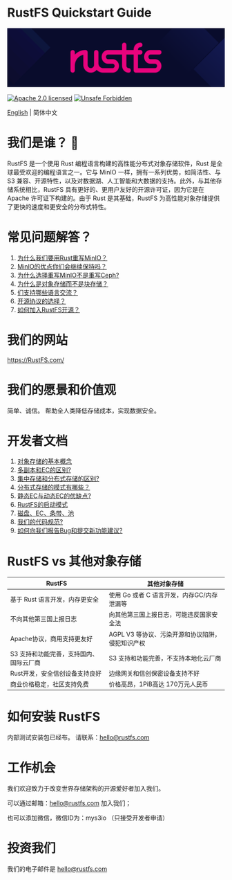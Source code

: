 # RustFS Quickstart Guide

[![RustFS](https://raw.githubusercontent.com/rustfs/rustfs/33a05c50cfaf8aaf613bf98826f9e55ab50a7c89/images/logo.svg)](https://rustfs.com)


[![Apache 2.0 licensed][license-badge]][license-url]
[![Unsafe Forbidden][unsafe-forbidden-badge]][unsafe-forbidden-url]

[license-badge]: https://img.shields.io/badge/license-Apache--2.0-blue.svg
[license-url]: ./LICENSE
[unsafe-forbidden-badge]: https://img.shields.io/badge/unsafe-forbidden-success.svg
[unsafe-forbidden-url]: https://github.com/rust-secure-code/safety-dance/


[English](README.md) | 简体中文
 


# 我们是谁？ 👋

RustFS 是一个使用 Rust 编程语言构建的高性能分布式对象存储软件，Rust 是全球最受欢迎的编程语言之一。它与 MinIO 一样，拥有一系列优势，如简洁性、与 S3 兼容、开源特性，以及对数据湖、人工智能和大数据的支持。此外，与其他存储系统相比，RustFS 具有更好的、更用户友好的开源许可证，因为它是在 Apache 许可证下构建的。由于 Rust 是其基础，RustFS 为高性能对象存储提供了更快的速度和更安全的分布式特性。

# 常见问题解答？

1. [为什么我们要用Rust重写MinIO？](/docs/cn/why-rust.md)
2. [MinIO的优点你们会继续保持吗？](/docs/cn/why-good.md )
3. [为什么选择重写MinIO不是重写Ceph?](/docs/cn/why-ceph.md)
4. [为什么是对象存储而不是块存储？](/docs/cn/why-object-storage.md)
5. [们支持哪些语言交流？](/docs/cn/why-language.md)
6. [开源协议的选择？](/docs/cn/how-opensource.md)
7. [如何加入RustFS开源？](/docs/cn/howtojoin.md)


# 我们的网站
https://RustFS.com/


# 我们的愿景和价值观
简单、诚信。
帮助全人类降低存储成本，实现数据安全。


# 开发者文档

1. [对象存储的基本概念](/docs/cn/core/start.md)
2. [多副本和EC的区别?](/docs/cn/core/ec.md)
3. [集中存储和分布式存储的区别?](/docs/cn/core/distributed.md)
4. [分布式存储的模式有哪些？](/docs/cn/core/modes.md)
5. [静态EC与动态EC的优缺点?](/docs/cn/core/ec-modes.md)
6. [RustFS的启动模式](/docs/cn/core/start-modes.md)
7. [磁盘、EC、条带、池](/docs/cn/core/disk-ec-stripes-pools.md)
8.  [我们的代码规范?](/docs/cn/core/code-style.md)
9.  [如何向我们报告Bug和提交新功能建议?](/docs/cn/core/report-bug.md)


# RustFS vs 其他对象存储

| RustFS |  其他对象存储|
| - | - |
|基于 Rust 语言开发，内存更安全 |   使用 Go 或者 C 语言开发，内存GC/内存泄漏等 |
| 不向其他第三国上报日志 | 向其他第三国上报日志，可能违反国家安全法 |
| Apache协议，商用支持更友好 | AGPL V3 等协议、污染开源和协议陷阱，侵犯知识产权|
| S3 支持和功能完善，支持国内、国际云厂商 | S3 支持和功能完善，不支持本地化云厂商 |
| Rust开发，安全信创设备支持良好 | 边缘网关和信创保密设备支持不好 |
| 商业价格稳定，社区支持免费 |  价格高昂，1PiB高达 170万元人民币 |


# 如何安装 RustFS

内部测试安装包已经布。
请联系：hello@rustfs.com





# 工作机会

  我们欢迎致力于改变世界存储架构的开源爱好者加入我们。

  可以通过邮箱：hello@rustfs.com 加入我们；

   也可以添加微信，微信ID为：mys3io （只接受开发者申请）

# 投资我们

我们的电子邮件是 hello@rustfs.com


<!--
**RustFS/RustFS** is a ✨ _special_ ✨ repository because its `README.md` (this file) appears on your GitHub profile.

Here are some ideas to get you started:

- 🔭 I’m currently working on ...
- 🌱 I’m currently learning ...
- 👯 I’m looking to collaborate on ...
- 🤔 I’m looking for help with ...
- 💬 Ask me about ...
- 📫 How to reach me: ...
- 😄 Pronouns: ...
- ⚡ Fun fact: ...
-->
